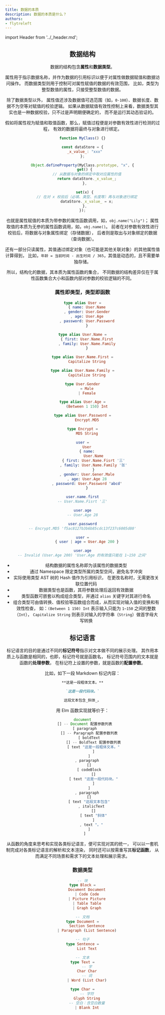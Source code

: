 ```yaml
---
title: 数据的本质
description: 数据的本质是什么？
authors:
- flytreleft
---
```


import Header from '../_header.md';

<Header />


## 数据结构

数据的结构包含**属性**和**数据类型**。

属性用于指示数据名称，并作为数据的引用标识以便于对属性做数据赋值和数据访问操作。
而数据类型则用于控制可对属性赋值的数据的有效范围，
比如，类型为整型数值的属性，只接受整型数值的数据。

除了数据类型以外，
属性值还涉及数据值可选范围（如，`0-100`）、数据长度、数据不为空等对赋值的校验逻辑。
如果从数据赋值有效性控制上来看，数据类型其实也是一种数据校验，只不过是声明期便确定的，
而不是运行其动态验证的。

假如将属性视为赋值和取值函数，那么，赋值过程便是对参数有效性进行检测的过程，
有效的数据将最终与对象进行绑定。

```js title="JS 对象属性的定义样例"
function MyClass() {}

const dataStore = {
  _x_value_: "xxx"
};

Object.defineProperty(MyClass.prototype, "x", {
  get() {
    // 从数据与对象的绑定中取对应属性的值
    return dataStore._x_value_;
  },

  set(x) {
    // 在对 x 校验后（必填、类型、长度等）再与对象进行绑定
    dataStore._x_value_ = x;
  },
});
```

也就是属性赋值的本质为带参数的属性函数调用，如，`obj.name("Lily")`；
属性取值的本质为无参的属性函数调用，如，`obj.name()`。
前者在对参数有效性进行校验后，将数据与对象属性绑定（存储数据），
后者则是取出与对象绑定的数据（查询数据）。

还有一部分只读属性，其值通过绑定对象（也可能是其他关联对象）的其他属性值计算得到，
比如，`年龄 = 当前时间 - 出生时间 / 365`，其值是动态的，且不需要单独存储。

所以，结构化的数据，其本质为属性函数的集合，
不同数据的结构差异仅在于属性函数集合大小和函数内部对参数的校验逻辑的不同。

### 属性即类型，类型即函数

```elm
type alias User =
    { name: User.Name
    , gender: User.Gender
    , age: User.Age
    , password: User.Password
    }

type alias User.Name =
    { first: User.Name.First
    , family: User.Name.Family
    }

type alias User.Name.First =
    Capitalize String

type alias User.Name.Family =
    Capitalize String

type User.Gender
    = Male
    | Female

type alias User.Age =
    (Between 1 150) Int

type alias User.Password =
    Encrypt.MD5

type Encrypt =
    MD5 String

user =
    User
    { name:
          User.Name
          { first: User.Name.Fisrt '三'
          , family: User.Name.Family '张'
          }
    , gender: User.Gener.Male
    , age: User.Age 28
    , password: User.Password 'abcd'
    }

user.name.first
-- User.Name.Fisrt '三'

user.age
-- User.Age 28

user.password
-- Encrypt.MD5 'f5ac8127b3b6b85cdc13f237c6005d80'

user =
    { user | age = User.Age 200 }

user.age
-- Invalid (User.Age 200) 'User.Age 的有效值只能在 1~150 之间'
```

- 结构数据的属性名称即为该属性的数据类型
- 通过 Namespace 限定类型所属的类型空间，避免名字冲突
- 实际使用类型 AST 树的 Hash 值作为引用标识，
  在更改名称时，无需更改关联位置代码
- 数据类型也是函数，其将参数处理后返回有效数据
- 类型函数可嵌套以构成组合类型，并通过 `alias` 关键字对其进行命名
- 组合类型可由值转换、值校验等函数组合而成，从而实现对输入值的变换和有效性检查，
  如：`(Between 1 150) Int` 表示输入只能为 `1~150` 之间的整数（`Int`），
  `Capitalize String` 则表示对输入的字符串（`String`）做首字母大写转换

## 标记语言

标记语言的目的是通过不同的**标记符号**指示对文本做不同的展示处理。
其作用本质上与函数是相同的，也即，标记符号就是函数名，
标记符号范围内的文本就是函数的**处理参数**，
在标记符上设置的参数，就是函数的**配置参数**。

比如，如下一段 Markdown 标记内容：

```markdown
**这是一段粗体文本。**

`这是一段代码块。`

这段文本包含_斜体_。
```

用 Elm 函数实现就等价于：

```js
document
  [] -- Document 配置参数列表
  [ paragraph
      [] -- Paragraph 配置参数列表
      [ boldText
          [] -- BoldText 配置参数列表
          [ text "这是一段粗体文本。"
          ]
      ]
    , paragraph
      []
      [ codeBlock
          []
          [ text "这是一段代码块。"
          ]
      ]
    , paragraph
      []
      [ text "这段文本包含"
        , italicText
          []
          [ text "斜体"
          ]
        , text "。"
      ]
  ]
```

从函数的角度来思考和实现各类标记语言，便可实现对其的统一，
可以以一套机制完成对各类标记语言的解析和文本渲染，
同时还可以按需重写其**标记函数**，
从而满足不同场景和需求下的文本处理和展示需求。

### 数据类型

```elm
-- 块
type Block =
    Document Document
    | Code Code
    | Picture Picture
    | Table Table
    | Graph Graph

-- 文档
type Document =
    Section Sentence
    | Paragraph (List Sentence)

-- 句子
type Sentence =
    List Text

-- 文本
type Text =
    -- 字
    Char Char
    -- 词
    | Word (List Char)

type Char =
    -- 字符
    Glyph String
    -- 空白：含空白数量
    | Blank Int
```

